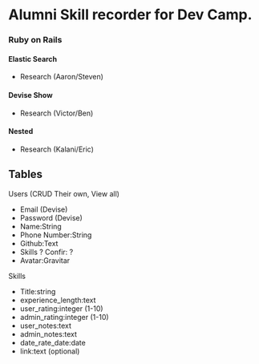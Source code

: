 # Alumni Skill recorder for Dev Camp.

### Ruby on Rails
#### Elastic Search
- Research (Aaron/Steven)

#### Devise Show
- Research (Victor/Ben)

#### Nested
- Research (Kalani/Eric)

## Tables
Users (CRUD Their own, View all)
- Email (Devise)
- Password (Devise)
- Name:String
- Phone Number:String
- Github:Text
- Skills ? Confir: ?
- Avatar:Gravitar


Skills
- Title:string
- experience_length:text
- user_rating:integer (1-10)
- admin_rating:integer (1-10)
- user_notes:text
- admin_notes:text
- date_rate_date:date
- link:text (optional)